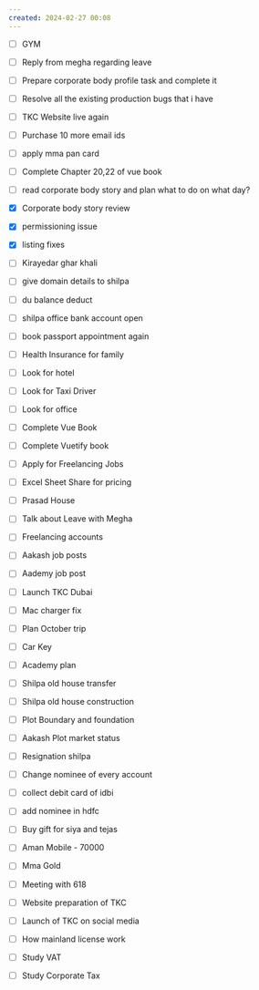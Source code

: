 ```yaml
---
created: 2024-02-27 00:08
---
```


- [ ] GYM
- [ ] Reply from megha regarding leave
- [ ] Prepare corporate body profile task and complete it
- [ ] Resolve all the existing production bugs that i have
- [ ] TKC Website live again
- [ ] Purchase 10 more email ids
- [ ] apply mma pan card
- [ ] Complete Chapter 20,22 of vue book
- [ ] read corporate body story  and plan what to do on what day?
- [x] Corporate body story review
- [x] permissioning issue
- [x] listing fixes
- [ ] Kirayedar ghar khali
- [ ] give domain details to shilpa
- [ ] du balance deduct
- [ ] shilpa office bank account open
- [ ] book passport appointment again


- [ ] Health Insurance for family
- [ ] Look for hotel 
- [ ] Look for Taxi Driver
- [ ] Look for office
- [ ] Complete Vue Book 
- [ ] Complete Vuetify book
- [ ] Apply for Freelancing Jobs
- [ ] Excel Sheet Share for pricing
- [ ] Prasad House 
- [ ] Talk about Leave with Megha
- [ ] Freelancing accounts
- [ ] Aakash job posts
- [ ] Aademy job post
- [ ] Launch TKC Dubai
- [ ] Mac charger fix
- [ ] Plan October trip
- [ ] Car Key 
- [ ] Academy plan 
- [ ] Shilpa old house transfer
- [ ] Shilpa old house construction
- [ ] Plot Boundary and foundation 
- [ ] Aakash Plot market status
- [ ] Resignation shilpa
- [ ] Change nominee of every account
- [ ] collect debit card of idbi
- [ ] add nominee in hdfc 
- [ ] Buy gift for siya and tejas
- [ ] Aman Mobile - 70000
- [ ] Mma Gold
- [ ] Meeting with 618
- [ ] Website preparation of TKC
- [ ] Launch of TKC on social media
- [ ] How mainland license work
- [ ] Study VAT
- [ ] Study Corporate Tax